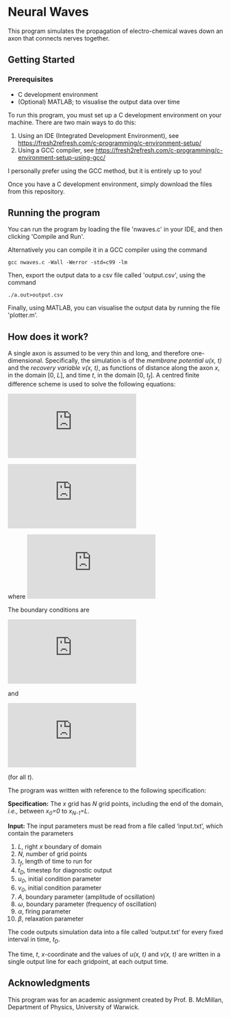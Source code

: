# Neural Waves

This program simulates the propagation of electro-chemical waves down an axon that connects nerves together.

## Getting Started

### Prerequisites
* C development environment
* (Optional) MATLAB; to visualise the output data over time

To run this program, you must set up a C development environment on your machine. There are two main ways to do this:
1. Using an IDE (Integrated Development Environment), see https://fresh2refresh.com/c-programming/c-environment-setup/
2. Using a GCC compiler, see https://fresh2refresh.com/c-programming/c-environment-setup-using-gcc/

I personally prefer using the GCC method, but it is entirely up to you!

Once you have a C development environment, simply download the files from this repository.

## Running the program

You can run the program by loading the file 'nwaves.c' in your IDE, and then clicking 'Compile and Run'.

Alternatively you can compile it in a GCC compiler using the command

```
gcc nwaves.c -Wall -Werror -std=c99 -lm
```

Then, export the output data to a csv file called 'output.csv', using the command

```
./a.out>output.csv
```

Finally, using MATLAB, you can visualise the output data by running the file 'plotter.m'.

## How does it work?

A single axon is assumed to be very thin and long, and therefore one-dimensional. Specifically, the simulation is of the *membrane potential u(x, t)* and the *recovery variable v(x, t)*, as functions of distance along the axon *x*, in the domain [0, *L*], and time *t*, in the domain [0, *t<sub>f</sub>*]. A centred finite difference scheme is used to solve the following equations:

![](http://latex.codecogs.com/gif.latex?%5Cfrac%7B%5Cpartial%20v%7D%7B%5Cpartial%20t%7D%20%3D%20%5Cfrac%7B%5Cpartial%5E2%20v%7D%7B%5Cpartial%20x%5E2%7D&plus;f%28v%29-u)

![](http://latex.codecogs.com/gif.latex?%5Cfrac%7B%5Cpartial%20u%7D%7B%5Cpartial%20t%7D%3D%5Cbeta%20v)

where ![](http://latex.codecogs.com/gif.latex?f%28v%29%3Dv%28%5Calpha%20-v%29%28v-1%29)

The boundary conditions are 

![](http://latex.codecogs.com/gif.latex?v%280%2Ct%29%3DAsin%28%5Comega%20t%29&plus;v_0) 

and 

![](http://latex.codecogs.com/gif.latex?%5Cfrac%7B%5Cpartial%20v%7D%7B%5Cpartial%20x%7D%5Cbiggr%5Crvert_%7BX%3DL%7D%3D0) 

(for all *t*).

The program was written with reference to the following specification:

**Specification:**
The *x* grid has *N* grid points, including the end of the domain, *i.e.,* between *x<sub>0</sub>=0* to *x<sub>N-1</sub>=L*.

**Input:**
The input parameters must be read from a file called ‘input.txt’, which contain the parameters
  1. *L*, right *x* boundary of domain
  2. *N*, number of grid points
  3. *t<sub>f</sub>*, length of time to run for
  4. *t<sub>D</sub>*, timestep for diagnostic output
  5. *u<sub>0</sub>*, initial condition parameter
  6. *v<sub>0</sub>*, initial condition parameter
  7. *A*, boundary parameter (amplitude of ocsillation)
  8. *ω*, boundary parameter (frequency of oscillation)
  9. *α*, firing parameter
  10. *β*, relaxation parameter

The code outputs simulation data into a file called ‘output.txt’ for every fixed interval in time, *t<sub>D</sub>*.

The time, *t*, *x*-coordinate and the values of *u(x, t)* and *v(x, t)* are written in a single output line for each gridpoint, at each output time.

## Acknowledgments
This program was for an academic assignment created by Prof. B. McMillan, Department of Physics, University of Warwick.

